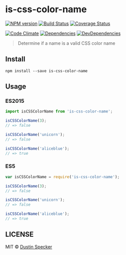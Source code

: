 # is-css-color-name
[![NPM version](https://badge.fury.io/js/is-css-color-name.svg)](https://badge.fury.io/js/is-css-color-name) [![Build Status](https://travis-ci.org/dustinspecker/is-css-color-name.svg)](https://travis-ci.org/dustinspecker/is-css-color-name) [![Coverage Status](https://img.shields.io/coveralls/dustinspecker/is-css-color-name.svg)](https://coveralls.io/r/dustinspecker/is-css-color-name?branch=master)

[![Code Climate](https://codeclimate.com/github/dustinspecker/is-css-color-name/badges/gpa.svg)](https://codeclimate.com/github/dustinspecker/is-css-color-name) [![Dependencies](https://david-dm.org/dustinspecker/is-css-color-name.svg)](https://david-dm.org/dustinspecker/is-css-color-name/#info=dependencies&view=table) [![DevDependencies](https://david-dm.org/dustinspecker/is-css-color-name/dev-status.svg)](https://david-dm.org/dustinspecker/is-css-color-name/#info=devDependencies&view=table)

> Determine if a name is a valid CSS color name

## Install
```
npm install --save is-css-color-name
```

## Usage
### ES2015
```javascript
import isCSSColorName from 'is-css-color-name';

isCSSColorName(3);
// => false

isCSSColorName('unicorn');
// => false

isCSSColorName('aliceblue');
// => true
```

### ES5
```javascript
var isCSSColorName = require('is-css-color-name');

isCSSColorName(3);
// => false

isCSSColorName('unicorn');
// => false

isCSSColorName('aliceblue');
// => true
```

## LICENSE
MIT © [Dustin Specker](https://github.com/dustinspecker)